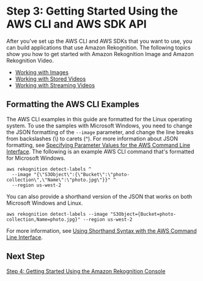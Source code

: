 # Step 3: Getting Started Using the AWS CLI and AWS SDK API<a name="get-started-exercise"></a>

After you've set up the AWS CLI and AWS SDKs that you want to use, you can build applications that use Amazon Rekognition\. The following topics show you how to get started with Amazon Rekognition Image and Amazon Rekognition Video\.
+ [Working with Images](images.md)
+ [Working with Stored Videos](video.md)
+ [Working with Streaming Videos](streaming-video.md)

## Formatting the AWS CLI Examples<a name="format-cli"></a>

The AWS CLI examples in this guide are formatted for the Linux operating system\. To use the samples with Microsoft Windows, you need to change the JSON formatting of the `--image` parameter, and change the line breaks from backslashes \(\\\) to carets \(^\)\. For more information about JSON formatting, see [Specifying Parameter Values for the AWS Command Line Interface](https://docs.aws.amazon.com/cli/latest/userguide/cli-using-param.html)\. The following is an example AWS CLI command that's formatted for Microsoft Windows\.

```
aws rekognition detect-labels ^
  --image "{\"S3Object\":{\"Bucket\":\"photo-collection\",\"Name\":\"photo.jpg\"}}" ^
  --region us-west-2
```

You can also provide a shorthand version of the JSON that works on both Microsoft Windows and Linux\.

```
aws rekognition detect-labels --image "S3Object={Bucket=photo-collection,Name=photo.jpg}" --region us-west-2
```

For more information, see [Using Shorthand Syntax with the AWS Command Line Interface](https://docs.aws.amazon.com/cli/latest/userguide/shorthand-syntax.html)\. 

## Next Step<a name="setting-up-next-step-4"></a>

[Step 4: Getting Started Using the Amazon Rekognition Console](getting-started-console.md)